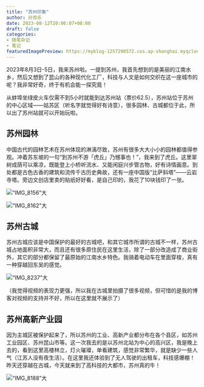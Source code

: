```yaml
---
title: "苏州印象"
author: 孙百乐
date: 2023-08-12T20:06:07+08:00
draft: false
categories: 
- 随笔杂记
- 笔记
featuredImagePreview: https://myblog-1257298572.cos.ap-shanghai.myqcloud.com/img/%E2%80%9CIMG_8237%E2%80%9D%E5%A4%A7.jpeg
---
```


2023年8月3日-5日，我来苏州啦。一提到苏州，我首先想到的是美丽的江南水乡，然后又想到了昆山的各种现代化工厂，科技与人文是如何交织在这一座城市的呢？我非常好奇，终于有机会能一探究竟！

从蚌埠坐绿皮火车仅需不到5小时就能到达苏州站（票价62.5），苏州站位于苏州的中心区域——姑苏区（听名字就觉得好有诗意），很多园林、古城都位于此，所以出了苏州站就可以开始玩啦。

## 苏州园林

中国古代的园林艺术在苏州体现的淋漓尽致，苏州有很多大大小小的园林都值得参观。冲着苏东坡的一句“到苏州不游「虎丘」乃憾事也！”，我来到了虎丘。这里翠树成荫可以乘凉，既能登上小桥听流水、又能闲庭兴步管古物，好有诗情画意。到处都是古色古香的建筑和流传千古历史典故，还有一座中国版“比萨斜塔”——云岩寺塔。旁边文创店里卖的贴纸好好看，是自己印的，我花了10块钱印了一张。

![“IMG_8156”大](https://myblog-1257298572.cos.ap-shanghai.myqcloud.com/img/%E2%80%9CIMG_8156%E2%80%9D%E5%A4%A7.jpeg)

![“IMG_8162”大](https://myblog-1257298572.cos.ap-shanghai.myqcloud.com/img/%E2%80%9CIMG_8162%E2%80%9D%E5%A4%A7.jpeg)

## 苏州古城

苏州古城应该是中国保护的最好的古城吧，和其它城市所谓的古城不一样，苏州古城占地面积非常大，而且还有很多原住民在这里生活，除了一部分改造成了商业街外，其它的部分都保留了最原始的江南水乡特色。我骑着电动车在里面穿梭，真有一种穿越回东吴的感觉。

![“IMG_8237”大](https://myblog-1257298572.cos.ap-shanghai.myqcloud.com/img/%E2%80%9CIMG_8237%E2%80%9D%E5%A4%A7.jpeg)

（我觉得视频的表现力更强，所以我在古城里拍摄了很多视频，但可惜的是我的博客对视频的支持并不好，所以在这里就不展示了）

## 苏州高新产业园

因为主城区被保护起来了，所以苏州的工业、高新产业都分布在各个县区，如苏州工业园区、苏州昆山市等。这一次我去的是以苏州北站为中心的高兴区，我是晚上去的，看到这里高楼林立，灯火璀璨，单看建筑，感觉非常繁华，就是缺少一些人气（江苏人没有夜生活）。在这里我还体验到了无人驾驶的出租车，科技感爆棚！昨天还穿越在古城，今天就来到了高科技的大都市，苏州真的牛！

![“IMG_8188”大](https://myblog-1257298572.cos.ap-shanghai.myqcloud.com/img/%E2%80%9CIMG_8188%E2%80%9D%E5%A4%A7.jpeg)

